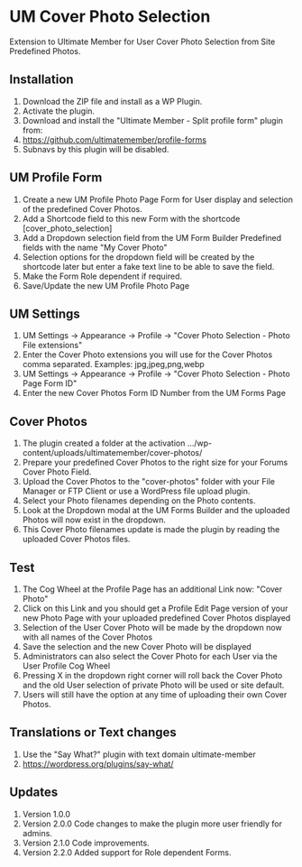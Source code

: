 # UM Cover Photo Selection
Extension to Ultimate Member for User Cover Photo Selection from Site Predefined Photos.

## Installation
1. Download the ZIP file and install as a WP Plugin.
2. Activate the plugin.
3. Download and install the "Ultimate Member - Split profile form" plugin from:
4. https://github.com/ultimatemember/profile-forms
5. Subnavs by this plugin will be disabled.

## UM Profile Form
1. Create a new UM Profile Photo Page Form for User display and selection of the predefined Cover Photos.
2. Add a Shortcode field to this new Form with the shortcode [cover_photo_selection]
3. Add a Dropdown selection field from the UM Form Builder Predefined fields with the name "My Cover Photo"
4. Selection options for the dropdown field will be created by the shortcode later but enter a fake text line to be able to save the field.
5. Make the Form Role dependent if required.
6. Save/Update the new UM Profile Photo Page

## UM Settings
1. UM Settings -> Appearance -> Profile -> "Cover Photo Selection - Photo File extensions"
2. Enter the Cover Photo extensions you will use for the Cover Photos comma separated. Examples: jpg,jpeg,png,webp
3. UM Settings -> Appearance -> Profile -> "Cover Photo Selection - Photo Page Form ID"
4. Enter the new Cover Photos Form ID Number from the UM Forms Page

## Cover Photos
1. The plugin created a folder at the activation  .../wp-content/uploads/ultimatemember/cover-photos/
2. Prepare your predefined Cover Photos to the right size for your Forums Cover Photo Field.
3. Upload the Cover Photos to the "cover-photos" folder with your File Manager or FTP Client or use a WordPress file upload plugin.
4. Select your Photo filenames depending on the Photo contents.
5. Look at the Dropdown modal at the UM Forms Builder and the uploaded Photos will now exist in the dropdown. 
6. This Cover Photo filenames update is made the plugin by reading the uploaded Cover Photos files.

## Test
1. The Cog Wheel at the Profile Page has an additional Link now: "Cover Photo"
2. Click on this Link and you should get a Profile Edit Page version of your new Photo Page with your uploaded predefined Cover Photos displayed
3. Selection of the User Cover Photo will be made by the dropdown now with all names of the Cover Photos
4. Save the selection and the new Cover Photo will be displayed
5. Administrators can also select the Cover Photo for each User via the User Profile Cog Wheel 
6. Pressing X in the dropdown right corner will roll back the Cover Photo and the old User selection of private Photo will be used or site default.
7. Users will still have the option at any time of uploading their own Cover Photos.

## Translations or Text changes
1. Use the "Say What?" plugin with text domain ultimate-member
2. https://wordpress.org/plugins/say-what/

## Updates
1. Version 1.0.0
2. Version 2.0.0 Code changes to make the plugin more user friendly for admins.
3. Version 2.1.0 Code improvements.
4. Version 2.2.0 Added support for Role dependent Forms.
